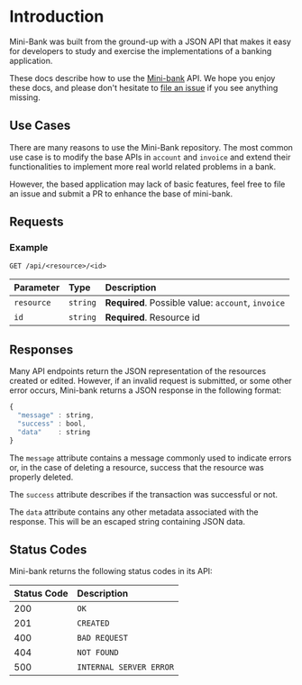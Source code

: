 # Introduction

Mini-Bank was built from the ground-up with a JSON API that makes it easy for developers to study and exercise the implementations of a banking application.

These docs describe how to use the [Mini-bank](https://mini-bank.maximmai.fastdns.io) API. We hope you enjoy these docs, and please don't hesitate to [file an issue](https://github.com/maximmai/mini-bank/issues/new) if you see anything missing.

## Use Cases

There are many reasons to use the Mini-Bank repository. The most common use case is to modify the base APIs in `account` and `invoice` and extend their functionalities to implement more real world related problems in a bank.

However, the based application may lack of basic features, feel free to file an issue and submit a PR to enhance the base of mini-bank.

## Requests

### Example 

```http
GET /api/<resource>/<id>
```

| Parameter | Type | Description |
| :--- | :--- | :--- |
| `resource` | `string` | **Required**. Possible value: `account`, `invoice` |
| `id` | `string` | **Required**. Resource id |

## Responses

Many API endpoints return the JSON representation of the resources created or edited. However, if an invalid request is submitted, or some other error occurs, Mini-bank returns a JSON response in the following format:

```javascript
{
  "message" : string,
  "success" : bool,
  "data"    : string
}
```

The `message` attribute contains a message commonly used to indicate errors or, in the case of deleting a resource, success that the resource was properly deleted.

The `success` attribute describes if the transaction was successful or not.

The `data` attribute contains any other metadata associated with the response. This will be an escaped string containing JSON data.

## Status Codes

Mini-bank returns the following status codes in its API:

| Status Code | Description |
| :--- | :--- |
| 200 | `OK` |
| 201 | `CREATED` |
| 400 | `BAD REQUEST` |
| 404 | `NOT FOUND` |
| 500 | `INTERNAL SERVER ERROR` |

